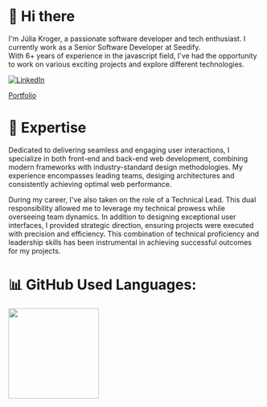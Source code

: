 # 👋 Hi there

I'm Júlia Kroger, a passionate software developer and tech enthusiast. I currently work as a Senior Software Developer at Seedify. </br>
With 6+ years of experience in the javascript field, I've had the opportunity to work on various exciting projects and explore different technologies.

[![LinkedIn](https://img.shields.io/badge/LinkedIn-%230077B5.svg?logo=linkedin&logoColor=white)](https://linkedin.com/in/juliakroger)


[Portfolio](https://juliakroger.netlify.app/)

# 🚀 Expertise
Dedicated to delivering seamless and engaging user interactions, I specialize in both front-end and back-end web development, combining modern frameworks with industry-standard design methodologies. My experience encompasses leading teams, desiging architectures and consistently achieving optimal web performance.

During my career, I've also taken on the role of a Technical Lead. This dual responsibility allowed me to leverage my technical prowess while overseeing team dynamics. In addition to designing exceptional user interfaces, I provided strategic direction, ensuring projects were executed with precision and efficiency. This combination of technical proficiency and leadership skills has been instrumental in achieving successful outcomes for my projects.


# 📊 GitHub Used Languages:
<div>
<a href="https://github.com/juliakroger">
<img loading="lazy" height="180em" src="https://github-readme-stats.vercel.app/api/top-langs/?username=juliakroger&layout=compact&langs_count=7&theme=dracula"/>
</div>
